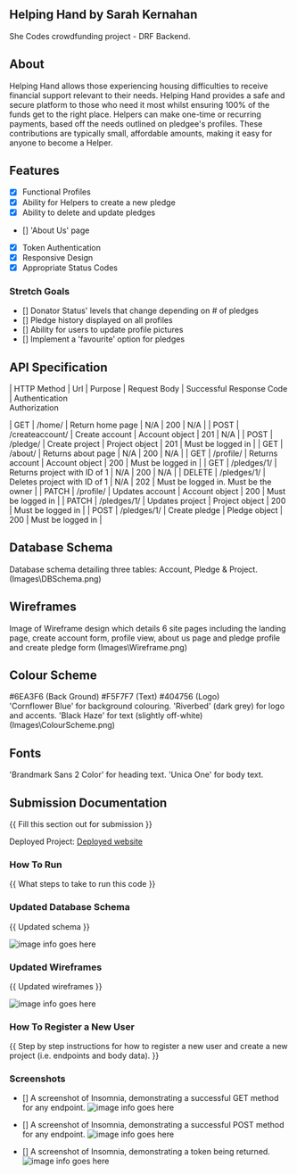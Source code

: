 ## Helping Hand by Sarah Kernahan
She Codes crowdfunding project - DRF Backend.

## About
Helping Hand allows those experiencing housing difficulties to receive financial support relevant to their needs. Helping Hand provides a safe and secure platform to those who need it most whilst ensuring 100% of the funds get to the right place. Helpers can make one-time or recurring payments, based off the needs outlined on pledgee's profiles. These contributions are typically small, affordable amounts, making it easy for anyone to become a Helper.


## Features
* [X] Functional Profiles
* [X] Ability for Helpers to create a new pledge
* [X] Ability to delete and update pledges
* [] 'About Us' page
* [X] Token Authentication
* [X] Responsive Design
* [X] Appropriate Status Codes

### Stretch Goals
* [] Donator Status' levels that change depending on # of pledges
* [] Pledge history displayed on all profiles
* [] Ability for users to update profile pictures
* [] Implement a 'favourite' option for pledges 

## API Specification

| HTTP Method | Url             | Purpose                           | Request Body   | Successful Response Code | Authentication <br /> Authorization

| GET         | /home/          | Return home page                  | N/A            | 200                      | N/A                                  |
| POST        | /createaccount/ | Create account                    | Account object | 201                      | N/A                                  |
| POST        | /pledge/        | Create project                    | Project object | 201                      | Must be logged in                    |
| GET         | /about/         | Returns about page                | N/A            | 200                      | N/A                                  |
| GET         | /profile/       | Returns account                   | Account object | 200                      | Must be logged in                    | 
| GET         | /pledges/1/     | Returns project with ID of 1      | N/A            | 200                      | N/A                                  |
| DELETE      | /pledges/1/     | Deletes project with ID of 1      | N/A            | 202                      | Must be logged in. Must be the owner |
| PATCH       | /profile/       | Updates account                   | Account object | 200                      | Must be logged in                    |
| PATCH       | /pledges/1/     | Updates project                   | Project object | 200                      | Must be logged in                    |
| POST        | /pledges/1/     | Create pledge                     | Pledge object  | 200                      | Must be logged in                    |

## Database Schema
Database schema detailing three tables: Account, Pledge & Project.
(Images\DBSchema.png)

## Wireframes
Image of Wireframe design which details 6 site pages including the landing page, create account form, profile view, about us page and pledge profile and create pledge form 
(Images\Wireframe.png)

## Colour Scheme
 #6EA3F6 (Back Ground) 
 #F5F7F7 (Text) 
 #404756 (Logo)  
'Cornflower Blue' for background colouring. 'Riverbed' (dark grey) for logo and accents. 'Black Haze' for text (slightly off-white) 
(Images\ColourScheme.png)

## Fonts
'Brandmark Sans 2 Color' for heading text. 'Unica One' for body text.

## Submission Documentation
{{ Fill this section out for submission }}

Deployed Project: [Deployed website](http://linkhere.com/)

### How To Run
{{ What steps to take to run this code }}

### Updated Database Schema
{{ Updated schema }}

![image info goes here](./docs/image.png)

### Updated Wireframes
{{  Updated wireframes }}

![image info goes here](./docs/image.png)

### How To Register a New User
{{ Step by step instructions for how to register a new user and create a new project (i.e. endpoints and body data). }}

### Screenshots
* [] A screenshot of Insomnia, demonstrating a successful GET method for any endpoint.
![image info goes here](./docs/image.png)

* [] A screenshot of Insomnia, demonstrating a successful POST method for any endpoint.
![image info goes here](./docs/image.png)

* [] A screenshot of Insomnia, demonstrating a token being returned.
![image info goes here](./docs/image.png)